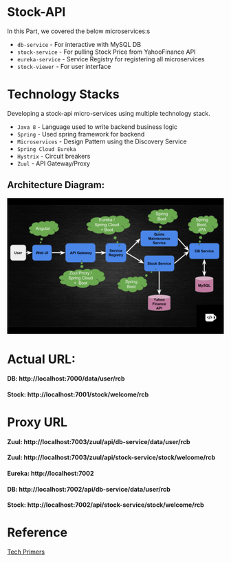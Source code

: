 # Stock-API

In this Part, we covered the below microservices:s
- `db-service` - For interactive with MySQL DB
- `stock-service` - For pulling Stock Price from YahooFinance API
- `eureka-service` - Service Registry for registering all microservices
- `stock-viewer` - For user interface

# Technology Stacks
Developing a stock-api micro-services using multiple technology stack.
- `Java 8` - Language used to write backend business logic
- `Spring` - Used spring framework for backend
- `Microservices` - Design Pattern using the Discovery Service
- `Spring Cloud Eureka`
- `Hystrix` - Circuit breakers
- `Zuul` - API Gateway/Proxy


## Architecture Diagram:
![Architecture](design/architecture.png)

# Actual URL:
#### DB: http://localhost:7000/data/user/rcb
#### Stock: http://localhost:7001/stock/welcome/rcb

# Proxy URL
#### Zuul: http://localhost:7003/zuul/api/db-service/data/user/rcb
#### Zuul: http://localhost:7003/zuul/api/stock-service/stock/welcome/rcb

#### Eureka: http://localhost:7002

#### DB: http://localhost:7002/api/db-service/data/user/rcb
#### Stock: http://localhost:7002/api/stock-service/stock/welcome/rcb

# Reference
[Tech Primers](https://www.youtube.com/watch?v=-luHIZJ6or0&list=PLTyWtrsGknYdZlO7LAZFEElWkEk59Y2ak)
